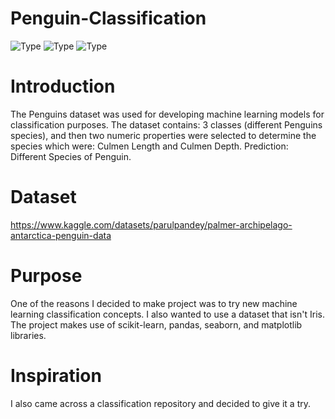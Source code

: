 # Penguin-Classification
![Type](https://img.shields.io/badge/Machine-Learning-purple.svg) ![Type](https://img.shields.io/badge/Type-Supervised-navy.svg) ![Type](https://img.shields.io/badge/Language-Python-maroon.svg)


# Introduction
The Penguins dataset was used for developing machine learning models for classification purposes.
The dataset contains: 3 classes (different Penguins species), and then two numeric properties were selected to determine the species which were: Culmen Length and Culmen Depth.
Prediction: Different Species of Penguin.

# Dataset 
https://www.kaggle.com/datasets/parulpandey/palmer-archipelago-antarctica-penguin-data

# Purpose
One of the reasons I decided to make project was to try new machine learning classification concepts. I also wanted to use a dataset that isn't Iris. The project makes use of scikit-learn, pandas, seaborn, and matplotlib libraries.

# Inspiration
I also came across a classification repository and decided to give it a try.



